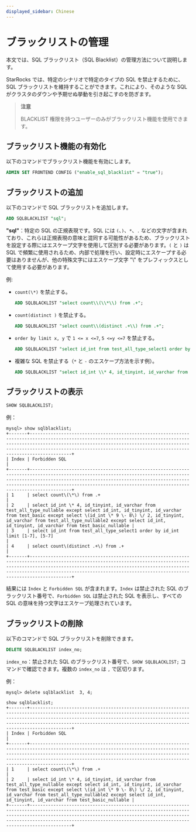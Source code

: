 ```yaml
---
displayed_sidebar: Chinese
---
```


# ブラックリストの管理

本文では、SQL ブラックリスト（SQL Blacklist）の管理方法について説明します。

StarRocks では、特定のシナリオで特定のタイプの SQL を禁止するために、SQL ブラックリストを維持することができます。これにより、そのような SQL がクラスタのダウンや予期せぬ挙動を引き起こすのを防ぎます。

> **注意**
>
> BLACKLIST 権限を持つユーザーのみがブラックリスト機能を使用できます。

## ブラックリスト機能の有効化

以下のコマンドでブラックリスト機能を有効にします。

```sql
ADMIN SET FRONTEND CONFIG ("enable_sql_blacklist" = "true");
```

## ブラックリストの追加

以下のコマンドで SQL ブラックリストを追加します。

```sql
ADD SQLBLACKLIST "sql";
```

**"sql"**：特定の SQL の正規表現です。SQL には `(`、`)`、`*`、`.` などの文字が含まれており、これらは正規表現の意味と混同する可能性があるため、ブラックリストを設定する際にはエスケープ文字を使用して区別する必要があります。`(` と `)` は SQL で頻繁に使用されるため、内部で処理を行い、設定時にエスケープする必要はありませんが、他の特殊文字にはエスケープ文字 "\\" をプレフィックスとして使用する必要があります。

例:

* `count(\*)` を禁止する。

    ```sql
    ADD SQLBLACKLIST "select count\\(\\*\\) from .+";
    ```

* `count(distinct )` を禁止する。

    ```sql
    ADD SQLBLACKLIST "select count\\(distinct .+\\) from .+";
    ```

* `order by limit x, y` で `1 <= x <=7`, `5 <=y <=7` を禁止する。

    ```sql
    ADD SQLBLACKLIST "select id_int from test_all_type_select1 order by id_int limit [1-7], [5-7]";
    ```

* 複雑な SQL を禁止する（`*` と `-` のエスケープ方法を示す例）。

    ```sql
    ADD SQLBLACKLIST "select id_int \\* 4, id_tinyint, id_varchar from test_all_type_nullable except select id_int, id_tinyint, id_varchar from test_basic except select (id_int \\* 9 \\- 8) \\/ 2, id_tinyint, id_varchar from test_all_type_nullable2 except select id_int, id_tinyint, id_varchar from test_basic_nullable";
    ```

## ブラックリストの表示

```sql
SHOW SQLBLACKLIST;
```

例：

```plain text
mysql> show sqlblacklist;
+-------+--------------------------------------------------------------------------------------------------------------------------------------------------------------------------------------------------------------------------------------------------------------------------------------------------------+
| Index | Forbidden SQL                                                                                                                                                                                                                                                                                          |
+-------+--------------------------------------------------------------------------------------------------------------------------------------------------------------------------------------------------------------------------------------------------------------------------------------------------------+
| 1     | select count\(\*\) from .+                                                                                                                                                                                                                                                                             |
| 2     | select id_int \* 4, id_tinyint, id_varchar from test_all_type_nullable except select id_int, id_tinyint, id_varchar from test_basic except select \(id_int \* 9 \- 8\) \/ 2, id_tinyint, id_varchar from test_all_type_nullable2 except select id_int, id_tinyint, id_varchar from test_basic_nullable |
| 3     | select id_int from test_all_type_select1 order by id_int limit [1-7], [5-7]                                                                                                                                                                                                                            |
| 4     | select count\(distinct .+\) from .+                                                                                                                                                                                                                                                                    |
+-------+--------------------------------------------------------------------------------------------------------------------------------------------------------------------------------------------------------------------------------------------------------------------------------------------------------+

```

結果には `Index` と `Forbidden SQL` が含まれます。`Index` は禁止された SQL のブラックリスト番号で、`Forbidden SQL` は禁止された SQL を表示し、すべての SQL の意味を持つ文字はエスケープ処理されています。

## ブラックリストの削除

以下のコマンドで SQL ブラックリストを削除できます。

```sql
DELETE SQLBLACKLIST index_no;
```

`index_no`：禁止された SQL のブラックリスト番号で、`SHOW SQLBLACKLIST;` コマンドで確認できます。複数の `index_no` は `,` で区切ります。

例：

```plain text
mysql> delete sqlblacklist  3, 4;

show sqlblacklist;
+-------+--------------------------------------------------------------------------------------------------------------------------------------------------------------------------------------------------------------------------------------------------------------------------------------------------------+
| Index | Forbidden SQL                                                                                                                                                                                                                                                                                          |
+-------+--------------------------------------------------------------------------------------------------------------------------------------------------------------------------------------------------------------------------------------------------------------------------------------------------------+
| 1     | select count\(\*\) from .+                                                                                                                                                                                                                                                                             |
| 2     | select id_int \* 4, id_tinyint, id_varchar from test_all_type_nullable except select id_int, id_tinyint, id_varchar from test_basic except select \(id_int \* 9 \- 8\) \/ 2, id_tinyint, id_varchar from test_all_type_nullable2 except select id_int, id_tinyint, id_varchar from test_basic_nullable |
+-------+--------------------------------------------------------------------------------------------------------------------------------------------------------------------------------------------------------------------------------------------------------------------------------------------------------+

```
